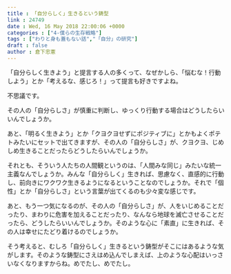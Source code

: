 ```yaml
---
title : 「自分らしく」生きるという鋳型
link : 24749
date : Wed, 16 May 2018 22:00:06 +0000
categories : ["4-僕らの生存戦略"]
tags : ["わりと身も蓋もない話","「自分」の研究"]
draft : false
author : 倉下忠憲
---
```


「自分らしく生きよう」と提言する人の多くって、なぜかしら、「悩むな！行動しよう」とか「考えるな、感じろ！」って提言も好きですよね。

不思議です。

その人の「自分らしさ」が慎重に判断し、ゆっくり行動する場合はどうしたらいいんでしょうか。

あと、「明るく生きよう」とか「クヨクヨせずにポジティブに」とかもよくポテトみたいにセットで出てきますが、その人の「自分らしさ」が、クヨクヨ、じめしめ生きることだったらどうしたらいんでしょうか。

それとも、そういう人たちの人間観というのは、「人間みな同じ」みたいな統一主義なんでしょうか。みんな「自分らしく」生きれば、思慮なく、直感的に行動し、前向きにワクワク生きるようになるということなのでしょうか。それで「個性」とか「自分らしさ」という言葉が出てくるのも少々変な感じです。

あと、もう一つ気になるのが、その人の「自分らしさ」が、人をいじめることだったり、まわりに危害を加えることだったり、なんなら地球を滅亡させることだったら、どうしたらいいんでしょうか。そのような心に「素直」に生きれば、その人は幸せにたどり着けるのでしょうか。

そう考えると、むしろ「自分らしく」生きるという鋳型がそこにはあるような気がします。そのような鋳型にさえはめ込んでしまえば、上のような心配はいっさいなくなりますからね。めでたし、めでたし。
